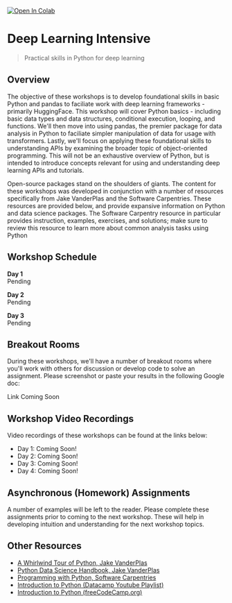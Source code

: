 [![Open In Colab](https://colab.research.google.com/assets/colab-badge.svg)](https://colab.research.google.com/github/vanderbilt-data-science/python-for-deep-learning-workshop)
# Deep Learning Intensive
> Practical skills in Python for deep learning

## Overview
The objective of these workshops is to develop foundational skills in basic Python and pandas to faciliate work with deep learning frameworks - primarily HuggingFace.  This workshop will cover Python basics - including basic data types and data structures, conditional execution, looping, and functions.  We'll then move into using pandas, the premier package for data analysis in Python to faciliate simpler manipulation of data for usage with transformers.  Lastly, we'll focus on applying these foundational skills to understanding APIs by examining the broader topic of object-oriented programming.  This will not be an exhaustive overview of Python, but is intended to introduce concepts relevant for using and understanding deep learning APIs and tutorials.

Open-source packages stand on the shoulders of giants.  The content for these workshops was developed in conjunction with a number of resources specifically from Jake VanderPlas and the Software Carpentries.  These resources are provided below, and provide expansive information on Python and data science packages.  The Software Carpentry resource in particular provides instruction, examples, exercises, and solutions; make sure to review this resource to learn more about common analysis tasks using Python

## Workshop Schedule
**Day 1**  
  Pending
  
**Day 2**  
  Pending  
  
**Day 3**  
  Pending

## Breakout Rooms
During these workshops, we'll have a number of breakout rooms where you'll work with others for discussion or develop code to solve an assignment.  Please screenshot or paste your results in the following Google doc: 

Link Coming Soon

## Workshop Video Recordings
Video recordings of these workshops can be found at the links below:

- Day 1: Coming Soon!
- Day 2: Coming Soon!
- Day 3: Coming Soon!
- Day 4: Coming Soon!

## Asynchronous (Homework) Assignments
A number of examples will be left to the reader.  Please complete these assignments prior to coming to the next workshop.  These will help in developing intuition and understanding for the next workshop topics.

## Other Resources

- [A Whirlwind Tour of Python, Jake VanderPlas](https://github.com/jakevdp/WhirlwindTourOfPython)
- [Python Data Science Handbook, Jake VanderPlas](https://github.com/jakevdp/PythonDataScienceHandbook)
- [Programming with Python, Software Carpentries](https://swcarpentry.github.io/python-novice-inflammation/)  
- [Introduction to Python (Datacamp Youtube Playlist)](https://www.youtube.com/watch?v=-Rf4fZDQ0yw&list=PLjgj6kdf_snaw8QnlhK5f3DzFDFKDU5f4)
- [Introduction to Python (freeCodeCamp.org)](https://www.youtube.com/watch?v=rfscVS0vtbw)
